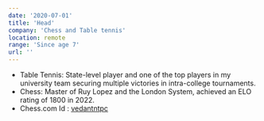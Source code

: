 ```yaml
---
date: '2020-07-01'
title: 'Head'
company: 'Chess and Table tennis'
location: remote
range: 'Since age 7'
url: ''
---
```


- Table Tennis: State-level player and one of the top players in my university team securing multiple victories in intra-college tournaments.
- Chess: Master of Ruy Lopez and the London System, achieved an ELO rating of 1800 in 2022.
- Chess.com Id : [vedantntpc](https://www.chess.com/member/vedantntpc)